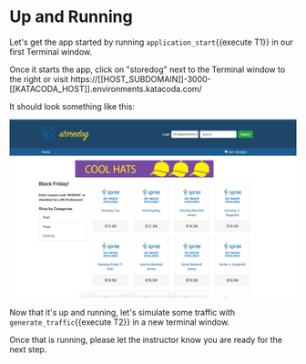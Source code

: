 # Up and Running

Let's get the app started by running `application_start`{{execute T1}} in our first Terminal window.

Once it starts the app, click on "storedog" next to the Terminal window to the right or visit https://[[HOST_SUBDOMAIN]]-3000-[[KATACODA_HOST]].environments.katacoda.com/

It should look something like this:

![Storedog App](./assets/storedog.png)

Now that it's up and running, let's simulate some traffic with `generate_traffic`{{execute T2}} in a new terminal window.

Once that is running, please let the instructor know you are ready for the next step.

